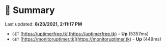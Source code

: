 # 📖 Summary
Last updated: **8/23/2021, 2:11:17 PM**

- `GET` [https://uptimerfree.tk](https://uptimerfree.tk) - **Up** (5357ms)
- `GET` [https://monitoruptimer.tk](https://monitoruptimer.tk) - **Up** (449ms)
